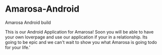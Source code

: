 # Amarosa-Android
Amarosa Android build


This is our Android Application for Amarosa! Soon you will be able to have your own loverpage and use our application if your in a relationship. Its going to be epic and we can't wait to show you what Amarosa is going todo for your life.'
